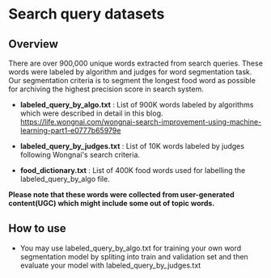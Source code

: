 # Search query datasets

## Overview
There are over 900,000 unique words extracted from search queries. These words were labeled by algorithm and judges for word segmentation task. Our segmentation criteria is to segment the longest food word as possible for archiving the highest precision score in search system.

+ **labeled_query_by_algo.txt** : List of 900K words labeled by algorithms which were described in detail in this blog. https://life.wongnai.com/wongnai-search-improvement-using-machine-learning-part1-e0777b65979e

+ **labeled_query_by_judges.txt** : List of 10K words labeled by judges following Wongnai's search criteria.

+ **food_dictionary.txt** : List of 400K food words used for labelling the labeled_query_by_algo file.

**Please note that these words were collected from user-generated content(UGC) which might include some out of topic words.**

## How to use
- You may use labeled_query_by_algo.txt for training your own word segmentation model by spliting into train and validation set and then evaluate your model with labeled_query_by_judges.txt


